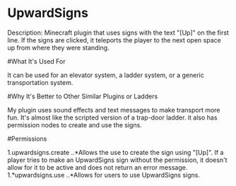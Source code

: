 # UpwardSigns

Description: Minecraft plugin that uses signs with the text "[Up]" on the first line. If the signs are clicked, it teleports the player to the next open space up from where they were standing.

#What It's Used For

It can be used for an elevator system, a ladder system, or a generic transportation system.


#Why It's Better to Other Similar Plugins or Ladders

My plugin uses sound effects and text messages to make transport more fun. It's almost like the scripted version of a trap-door ladder.  it also has permission nodes to create and use the signs.


#Permissions

1.upwardsigns.create
..*Allows the use to create the sign using "[Up]". If a player tries to make an UpwardSigns sign without the permission, it doesn't allow for it to be active and does not return an error message.
1.*upwardsigns.use 
..*Allows for users to use UpwardSigns signs.
